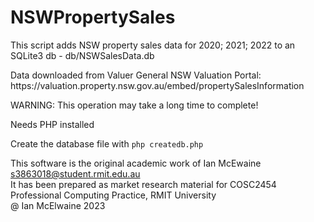 # NSWPropertySales
<p>This script adds NSW property sales data for 2020; 2021; 2022 to an SQLite3 db - db/NSWSalesData.db</p>
<p>Data downloaded from Valuer General NSW Valuation Portal: https://valuation.property.nsw.gov.au/embed/propertySalesInformation</p>

<p>WARNING: This operation may take a long time to complete!</p>
<p>Needs PHP installed</p>
<p>Create the database file with <code>php createdb.php</code></p>

This software is the original academic work of Ian McEwaine s3863018@student.rmit.edu.au<br>
It has been prepared as market research material for COSC2454 Professional Computing Practice, RMIT University<br>
@ Ian McElwaine 2023
